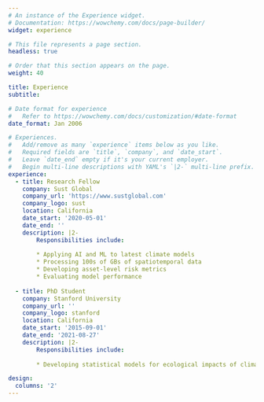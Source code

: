 ```yaml
---
# An instance of the Experience widget.
# Documentation: https://wowchemy.com/docs/page-builder/
widget: experience

# This file represents a page section.
headless: true

# Order that this section appears on the page.
weight: 40

title: Experience
subtitle:

# Date format for experience
#   Refer to https://wowchemy.com/docs/customization/#date-format
date_format: Jan 2006

# Experiences.
#   Add/remove as many `experience` items below as you like.
#   Required fields are `title`, `company`, and `date_start`.
#   Leave `date_end` empty if it's your current employer.
#   Begin multi-line descriptions with YAML's `|2-` multi-line prefix.
experience:
  - title: Research Fellow
    company: Sust Global
    company_url: 'https://www.sustglobal.com'
    company_logo: sust
    location: California
    date_start: '2020-05-01'
    date_end: ''
    description: |2-
        Responsibilities include:
        
        * Applying AI and ML to latest climate models
        * Processing 100s of GBs of spatiotemporal data
        * Developing asset-level risk metrics
        * Evaluating model performance
        
  - title: PhD Student
    company: Stanford University
    company_url: ''
    company_logo: stanford
    location: California
    date_start: '2015-09-01'
    date_end: '2021-08-27'
    description: |2-
        Responsibilities include:
        
        * Developing statistical models for ecological impacts of climate change

design:
  columns: '2'
---
```

